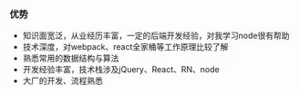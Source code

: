 ### 优势
* 知识面宽泛，从业经历丰富，一定的后端开发经验，对我学习node很有帮助
* 技术深度，对webpack、react全家桶等工作原理比较了解
* 熟悉常用的数据结构与算法
* 开发经验丰富，技术栈涉及jQuery、React、RN、node
* 大厂的开发、流程熟悉